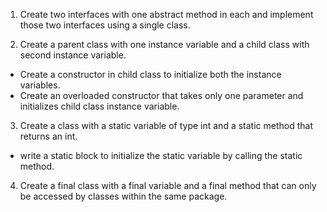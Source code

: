 1. Create two interfaces with one abstract method in each and implement those two interfaces using a single class.

2. Create a parent class with one instance variable and a child class with second instance variable.
  - Create a constructor in child class to initialize both the instance variables.
  - Create an overloaded constructor that takes only one parameter and initializes child class instance variable.

3. Create a class with a static variable of type int and a static method that returns an int.
  - write a static block to initialize the static variable by calling the static method.

4. Create a final class with a final variable and a final method that can only be accessed by classes within the same package.
